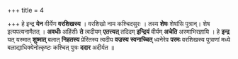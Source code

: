 +++
title = 4

+++
हे इन्द्र **येन** वीर्येण **वरशिखस्य** । वरशिखो नाम कश्चिदसुरः । तस्य **शेषः** शेषांसि पुत्रान्। शेष इत्यपत्यनामैतत् । **अवधीः** अहिंसीः **ते** त्वदीयम् **एतत्त्यत्** तदिदम् **इन्द्रियं** वीर्यम् **अचेति** अस्माभिरज्ञायि । हे **इन्द्र** यत् यस्मात् **शुष्मात्** बलात् **निहतस्य** प्रेरितस्य त्वदीय **वज्रस्य** **स्वनाच्चित्** ध्वनेरेव **परमः** वरशिखस्य पुत्राणां मध्ये बलाद्याधिक्येनोत्कृष्टः कश्चित् पुत्रः **ददार** अदीर्यत ॥